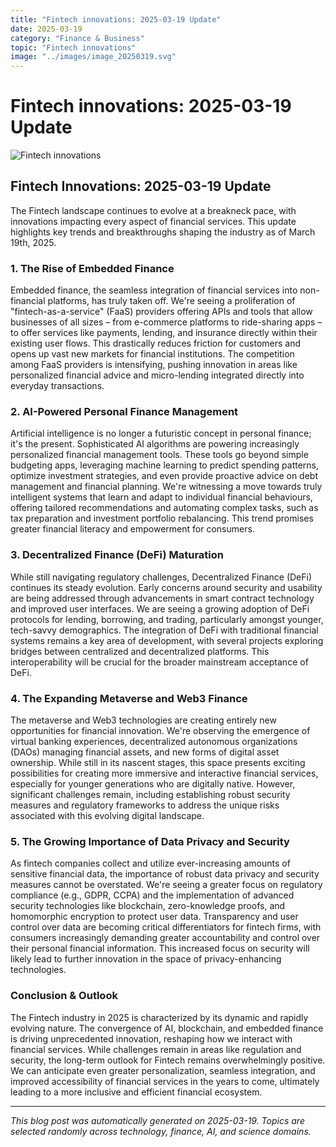```yaml
---
title: "Fintech innovations: 2025-03-19 Update"
date: 2025-03-19
category: "Finance & Business"
topic: "Fintech innovations"
image: "../images/image_20250319.svg"
---
```


# Fintech innovations: 2025-03-19 Update

![Fintech innovations](../images/image_20250319.svg)

## Fintech Innovations: 2025-03-19 Update

The Fintech landscape continues to evolve at a breakneck pace, with innovations impacting every aspect of financial services.  This update highlights key trends and breakthroughs shaping the industry as of March 19th, 2025.


### 1. The Rise of Embedded Finance

Embedded finance, the seamless integration of financial services into non-financial platforms, has truly taken off.  We're seeing a proliferation of "fintech-as-a-service" (FaaS) providers offering APIs and tools that allow businesses of all sizes – from e-commerce platforms to ride-sharing apps – to offer services like payments, lending, and insurance directly within their existing user flows. This drastically reduces friction for customers and opens up vast new markets for financial institutions.  The competition among FaaS providers is intensifying, pushing innovation in areas like personalized financial advice and micro-lending integrated directly into everyday transactions.


### 2. AI-Powered Personal Finance Management

Artificial intelligence is no longer a futuristic concept in personal finance; it's the present. Sophisticated AI algorithms are powering increasingly personalized financial management tools.  These tools go beyond simple budgeting apps, leveraging machine learning to predict spending patterns, optimize investment strategies, and even provide proactive advice on debt management and financial planning.  We're witnessing a move towards truly intelligent systems that learn and adapt to individual financial behaviours, offering tailored recommendations and automating complex tasks, such as tax preparation and investment portfolio rebalancing.  This trend promises greater financial literacy and empowerment for consumers.


### 3. Decentralized Finance (DeFi) Maturation

While still navigating regulatory challenges, Decentralized Finance (DeFi) continues its steady evolution.  Early concerns around security and usability are being addressed through advancements in smart contract technology and improved user interfaces.  We are seeing a growing adoption of DeFi protocols for lending, borrowing, and trading, particularly amongst younger, tech-savvy demographics.  The integration of DeFi with traditional financial systems remains a key area of development, with several projects exploring bridges between centralized and decentralized platforms.  This interoperability will be crucial for the broader mainstream acceptance of DeFi.


### 4.  The Expanding Metaverse and Web3 Finance

The metaverse and Web3 technologies are creating entirely new opportunities for financial innovation.  We're observing the emergence of virtual banking experiences, decentralized autonomous organizations (DAOs) managing financial assets, and new forms of digital asset ownership.  While still in its nascent stages, this space presents exciting possibilities for creating more immersive and interactive financial services, especially for younger generations who are digitally native.  However, significant challenges remain, including establishing robust security measures and regulatory frameworks to address the unique risks associated with this evolving digital landscape.


### 5.  The Growing Importance of Data Privacy and Security

As fintech companies collect and utilize ever-increasing amounts of sensitive financial data, the importance of robust data privacy and security measures cannot be overstated.  We're seeing a greater focus on regulatory compliance (e.g., GDPR, CCPA) and the implementation of advanced security technologies like blockchain, zero-knowledge proofs, and homomorphic encryption to protect user data.  Transparency and user control over data are becoming critical differentiators for fintech firms, with consumers increasingly demanding greater accountability and control over their personal financial information.  This increased focus on security will likely lead to further innovation in the space of privacy-enhancing technologies.


### Conclusion & Outlook

The Fintech industry in 2025 is characterized by its dynamic and rapidly evolving nature.  The convergence of AI, blockchain, and embedded finance is driving unprecedented innovation, reshaping how we interact with financial services. While challenges remain in areas like regulation and security, the long-term outlook for Fintech remains overwhelmingly positive. We can anticipate even greater personalization, seamless integration, and improved accessibility of financial services in the years to come, ultimately leading to a more inclusive and efficient financial ecosystem.


---
*This blog post was automatically generated on 2025-03-19. Topics are selected randomly across technology, finance, AI, and science domains.*
